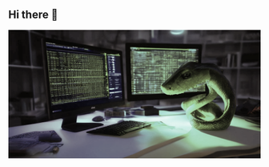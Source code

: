 ## Hi there 👋

<img src = "https://github.com/Na6ezh6a/Na6ezh6a/blob/main/python.png" alt = "The Unlimited" width = "600">

